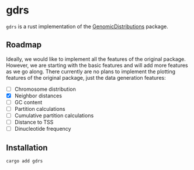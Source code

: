 # gdrs
`gdrs` is a rust implementation of the [GenomicDistributions](https://github.com/databio/GenomicDistributions) package.

## Roadmap
Ideally, we would like to implement all the features of the original package. However, we are starting with the basic features and will add more features as we go along. There currently are no plans to implement the plotting features of the original package, just the data generation features:

- [ ] Chromosome distribution
- [x] Neighbor distances
- [ ] GC content
- [ ] Partition calculations
- [ ] Cumulative partition calculations
- [ ] Distance to TSS
- [ ] Dinucleotide frequency

## Installation
```bash
cargo add gdrs
```
